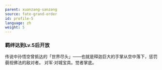 ```yaml
---
parent: xuanzang-sanzang
source: fate-grand-order
id: profile-5
language: zh
weight: 5
---
```


### 羁绊达到Lv.5后开放

传说中孙悟空曾抵达的「世界尽头」——也就是释迦巨大的手掌从空中落下，惩罚藐视佛法的敌对者。
对军·对城宝具。觉者掌底。
